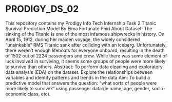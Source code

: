 # PRODIGY_DS_02
This repository contains my Prodigy Info Tech Internship Task 2
Titanic Survival Prediction Model
By Elma Fortunate Phiri
About Dataset:
The sinking of the Titanic is one of the most infamous shipwrecks in history.
On April 15, 1912, during her maiden voyage, the widely considered “unsinkable” RMS Titanic
sank after colliding with an iceberg. Unfortunately, there weren’t enough lifeboats for everyone
onboard, resulting in the death of 1502 out of 2224 passengers and crew.
While there was some element of luck involved in surviving, it seems some groups of people were
more likely to survive than others.
Abstract: To perform data cleaning and exploratory data analysis (EDA) on the dataset. Explore
the relationships between variables and identify patterns and trends in the data
Aim: To build a predictive model that answers the question: “what sorts of people were more likely
to survive?” using passenger data (ie name, age, gender, socio-economic class, etc).
